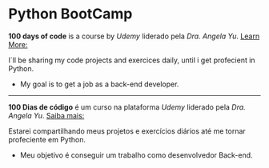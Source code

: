# Python BootCamp
 **100 days of code** is a course by *Udemy* liderado pela *Dra. Angela Yu*. [Learn More:](https://www.udemy.com/course/100-days-of-code/)

 I´ll be sharing my code projects and exercices daily, until i get profecient in Python.
 * My goal is to get a job as a back-end developer.

---

**100 Dias de código** é um curso na plataforma *Udemy* liderado pela *Dra. Angela Yu*. [Saiba mais:](https://www.udemy.com/course/100-days-of-code/)

Estarei compartilhando meus projetos e exercícios diários até me tornar profeciente em Python.
* Meu objetivo é conseguir um trabalho como desenvolvedor Back-end.


